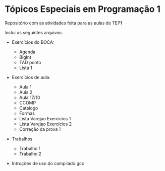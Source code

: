 # Tópicos Especiais em Programação 1
Repositório com as atividades feita para as aulas de TEP1

Inclui os seguintes arquivos:

* Exercícios do BOCA: 

    * Agenda
    * BigInt
    * TAD ponto
    * Lista 1
    
* Exercícios de aula:

    * Aula 1
    * Aula 2
    * Aula 17/10
    * CCOMP
    * Catalogo 
    * Formas
    * Lista Varejao Exercícios 1
    * Lista Varejao Exercícios 2
    * Correção da prova 1
    
* Trabalhos

    * Trabalho 1
    * Trabalho 2
    
* Intruções de uso do compilado gcc


